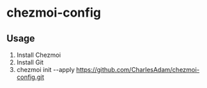# chezmoi-config

## Usage
1. Install Chezmoi
2. Install Git
3. chezmoi init --apply https://github.com/CharlesAdam/chezmoi-config.git
